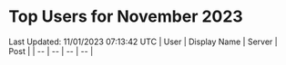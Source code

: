 # Top Users for November 2023
Last Updated: 11/01/2023 07:13:42 UTC
| User | Display Name | Server | Post |
| -- | -- | -- | -- |
